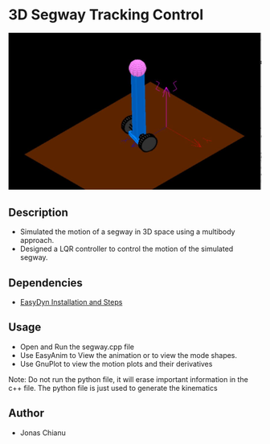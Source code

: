# 3D Segway Tracking Control

![](images/Shape.JPG)

## Description
* Simulated the motion of a segway in 3D space using a multibody approach.
* Designed a LQR controller to control the motion of the simulated segway.

## Dependencies
* [EasyDyn Installation and Steps](https://www.youtube.com/watch?v=UBJsEpGhe54&list=PLHqhOPWK5Yj9mU4LEKnrzOPH6ZNaJ5KxG) 

## Usage
* Open and Run the segway.cpp file
* Use EasyAnim to View the animation or to view the mode shapes.
* Use GnuPlot to view the motion plots and their derivatives 

Note: Do not run the python file, it will erase important information in the c++ file.
The python file is just used to generate the kinematics

## Author
* Jonas Chianu